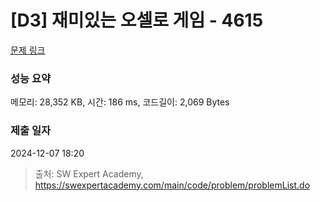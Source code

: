 # [D3] 재미있는 오셀로 게임 - 4615 

[문제 링크](https://swexpertacademy.com/main/code/problem/problemDetail.do?contestProbId=AWQmA4uK8ygDFAXj) 

### 성능 요약

메모리: 28,352 KB, 시간: 186 ms, 코드길이: 2,069 Bytes

### 제출 일자

2024-12-07 18:20



> 출처: SW Expert Academy, https://swexpertacademy.com/main/code/problem/problemList.do